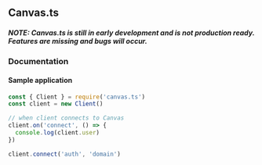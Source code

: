 ## Canvas.ts
##### NOTE: Canvas.ts is still in early development and is not production ready. Features are missing and bugs will occur.


### Documentation

#### Sample application
```js
const { Client } = require('canvas.ts')
const client = new Client()

// when client connects to Canvas
client.on('connect', () => {
  console.log(client.user)
})

client.connect('auth', 'domain')

```
